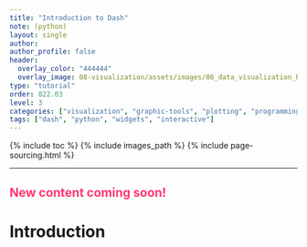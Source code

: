 ```yaml
---
title: "Introduction to Dash"
note: (python)
layout: single
author:
author_profile: false
header:
  overlay_color: "444444"
  overlay_image: 08-visualization/assets/images/08_data_visualization_banner.png
type: "tutorial"
order: 822.03
level: 3
categories: ["visualization", "graphic-tools", "plotting", "programming", "library-package-module", "installation"]
tags: ["dash", "python", "widgets", "interactive"]
---
```


{% include toc %}
{% include images_path %}
{% include page-sourcing.html %}

---


## <span style="color: #ff3870;">New content coming soon!</span>

# Introduction
